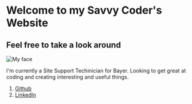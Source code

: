 # Welcome to my Savvy Coder's Website
## Feel free to take a look around

![My face](https://secure.meetupstatic.com/photos/member/7/f/d/8/highres_244712728.jpeg)

I'm currently a Site Support Techinician for Bayer. Looking to get great at coding and creating interesting and useful things.




1. [Github](https://github.com/more-al)
2. [LinkedIn](https://www.linkedin.com/in/al-harvey-jr-18321910a/)